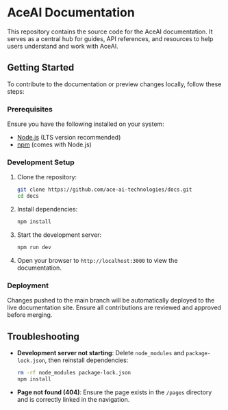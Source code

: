 # AceAI Documentation

This repository contains the source code for the AceAI documentation. It serves as a central hub for guides, API references, and resources to help users understand and work with AceAI.

## Getting Started

To contribute to the documentation or preview changes locally, follow these steps:

### Prerequisites

Ensure you have the following installed on your system:
- [Node.js](https://nodejs.org/) (LTS version recommended)
- [npm](https://www.npmjs.com/) (comes with Node.js)

### Development Setup

1. Clone the repository:
   ```bash
   git clone https://github.com/ace-ai-technologies/docs.git
   cd docs
   ```

2. Install dependencies:
   ```bash
   npm install
   ```

3. Start the development server:
   ```bash
   npm run dev
   ```

4. Open your browser to `http://localhost:3000` to view the documentation.

### Deployment

Changes pushed to the main branch will be automatically deployed to the live documentation site. Ensure all contributions are reviewed and approved before merging.


## Troubleshooting

- **Development server not starting**: Delete `node_modules` and `package-lock.json`, then reinstall dependencies:
  ```bash
  rm -rf node_modules package-lock.json
  npm install
  ```
- **Page not found (404)**: Ensure the page exists in the `/pages` directory and is correctly linked in the navigation.
